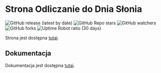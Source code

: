 # Strona Odliczanie do Dnia Słonia

![GitHub release (latest by date)](https://img.shields.io/github/v/release/bartekl1/CountdownToElephantDay?style=flat-square)
![GitHub Repo stars](https://img.shields.io/github/stars/bartekl1/CountdownToElephantDay?style=flat-square)
![GitHub watchers](https://img.shields.io/github/watchers/bartekl1/CountdownToElephantDay?style=flat-square)
![GitHub forks](https://img.shields.io/github/forks/bartekl1/CountdownToElephantDay?style=flat-square)
![Uptime Robot ratio (30 days)](https://img.shields.io/uptimerobot/ratio/m794600253-eb1bfa3cffe299385997c399?style=flat-square)

Strona jest dostępna [tutaj](https://iledodniaslonia.pythonanywhere.com/).

## Dokumentacja
Dokumentacja jest dostępna [tutaj](https://github.com/bartekl1/CountdownToElephantDay/wiki).
